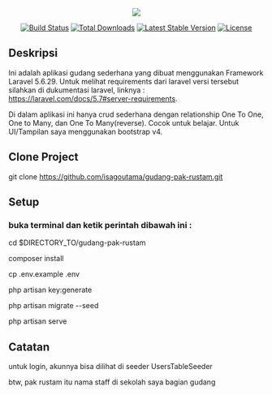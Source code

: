 <p align="center"><img src="https://laravel.com/assets/img/components/logo-laravel.svg"></p>

<p align="center">
<a href="https://travis-ci.org/laravel/framework"><img src="https://travis-ci.org/laravel/framework.svg" alt="Build Status"></a>
<a href="https://packagist.org/packages/laravel/framework"><img src="https://poser.pugx.org/laravel/framework/d/total.svg" alt="Total Downloads"></a>
<a href="https://packagist.org/packages/laravel/framework"><img src="https://poser.pugx.org/laravel/framework/v/stable.svg" alt="Latest Stable Version"></a>
<a href="https://packagist.org/packages/laravel/framework"><img src="https://poser.pugx.org/laravel/framework/license.svg" alt="License"></a>
</p>

## Deskripsi

Ini adalah aplikasi gudang sederhana yang dibuat menggunakan Framework Laravel 5.6.29. Untuk melihat requirements dari laravel versi tersebut silahkan di dukumentasi laravel, linknya : https://laravel.com/docs/5.7#server-requirements.

Di dalam aplikasi ini hanya crud sederhana dengan relationship One To One, One to Many, dan One To Many(reverse). Cocok untuk belajar. Untuk UI/Tampilan saya menggunakan bootstrap v4.

## Clone Project

git clone https://github.com/isagoutama/gudang-pak-rustam.git

## Setup
### buka terminal dan ketik perintah dibawah ini :

cd $DIRECTORY_TO/gudang-pak-rustam

composer install

cp .env.example .env

php artisan key:generate

php artisan migrate --seed

php artisan serve

## Catatan

untuk login, akunnya bisa dilihat di seeder UsersTableSeeder

btw, pak rustam itu nama staff di sekolah saya bagian gudang
